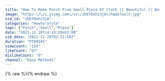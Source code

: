 ```yaml
---
title: "How To Make Patch From Small Piece Of Cloth || Beautiful || Best Idea From Wastage Cloth Piece ||"
image: "https:\/\/i.ytimg.com\/vi\/zbEYDehz3jA\/hqdefault.jpg"
vid_id: "zbEYDehz3jA"
categories: "Howto-Style"
tags: ["Patch","Small","Piece"]
date: "2021-11-20T14:19:29+03:00"
vid_date: "2021-11-20T02:21:58Z"
duration: "PT6M24S"
viewcount: "124"
likeCount: "87"
dislikeCount: "0"
channel: "Easy Methods"
---
```

{% raw %}{% endraw %}
